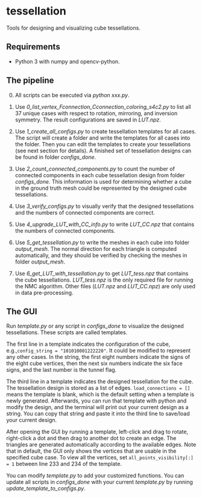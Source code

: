 # tessellation
Tools for designing and visualizing cube tessellations.

## Requirements
- Python 3 with numpy and opencv-python.


## The pipeline

0. All scripts can be executed via *python xxx.py*.

1. Use *0_list_vertex_Fconnection_Cconnection_coloring_s4c2.py* to list all 37 unique cases with respect to rotation, mirroring, and inversion symmetry. The result configurations are saved in *LUT.npz*.

2. Use *1_create_all_configs.py* to create tessellation templates for all cases. The script will create a folder and write the templates for all cases into the folder. Then you can edit the templates to create your tessellations (see next section for details). A finished set of tessellation designs can be found in folder *configs_done*.

3. Use *2_count_connected_components.py* to count the number of connected components in each cube tessellation design from folder *configs_done*. This information is used for determining whether a cube in the ground truth mesh could be represented by the designed cube tessellations.

4. Use *3_verify_configs.py* to visually verify that the designed tessellations and the numbers of connected components are correct.

5. Use *4_upgrade_LUT_with_CC_info.py* to write *LUT_CC.npz* that contains the numbers of connected components.

6. Use *5_get_tessellation.py* to write the meshes in each cube into folder *output_mesh*. The normal direction for each triangle is computed automatically, and they should be verified by checking the meshes in folder *output_mesh*.

7. Use *6_get_LUT_with_tessellation.py* to get *LUT_tess.npz* that contains the cube tessellations. *LUT_tess.npz* is the only required file for running the NMC algorithm. Other files (*LUT.npz* and *LUT_CC.npz*) are only used in data pre-processing.


## The GUI

Run *template.py* or any script in *configs_done* to visualize the designed tessellations. These scripts are called templates. 

The first line in a template indicates the configuration of the cube, e.g.,```config_string = "101010001222220"```. It could be modified to represent any other cases. In the string, the first eight numbers indicate the signs of the eight cube vertices, then the next six numbers indicate the six face signs, and the last number is the tunnel flag.

The third line in a template indicates the designed tessellation for the cube. The tessellation design is stored as a list of edges. ```load_connections = []``` means the template is blank, which is the default setting when a template is newly generated. Afterwards, you can run that template with python and modify the design, and the terminal will print out your current design as a string. You can copy that string and paste it into the third line to save/load your current design.

After opening the GUI by running a template, left-click and drag to rotate, right-click a dot and then drag to another dot to create an edge. The triangles are generated automatically according to the available edges. Note that in default, the GUI only shows the vertices that are usable in the specified cube case. To view all the vertices, set ```all_points_visibility[:] = 1``` between line 233 and 234 of the template.

You can modify *template.py* to add your customized functions. You can update all scripts in *configs_done* with your current *template.py* by running *update_template_to_configs.py*.



